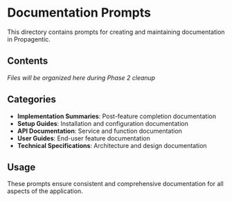 # Documentation Prompts

This directory contains prompts for creating and maintaining documentation in Propagentic.

## Contents

*Files will be organized here during Phase 2 cleanup*

## Categories

- **Implementation Summaries**: Post-feature completion documentation
- **Setup Guides**: Installation and configuration documentation
- **API Documentation**: Service and function documentation
- **User Guides**: End-user feature documentation
- **Technical Specifications**: Architecture and design documentation

## Usage

These prompts ensure consistent and comprehensive documentation for all aspects of the application. 